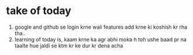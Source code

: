 # take of today 
1. google and github se login krne wali features add krne ki koshish kr rha tha..
2. learning of today is, kaam krne ka agr abhi moka h toh ushe baad pr na taalte hue jaldi se ktm kr ke dur kr dena acha 